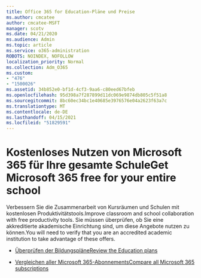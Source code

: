 ```yaml
---
title: Office 365 for Education-Pläne und Preise
ms.author: cmcatee
author: cmcatee-MSFT
manager: scotv
ms.date: 04/21/2020
ms.audience: Admin
ms.topic: article
ms.service: o365-administration
ROBOTS: NOINDEX, NOFOLLOW
localization_priority: Normal
ms.collection: Adm_O365
ms.custom:
- "476"
- "1500026"
ms.assetid: 34b852e0-bf1d-4cf3-9aa6-c80eed67bfeb
ms.openlocfilehash: 95d398a7f287899d11dc069e9874db805c5f51a8
ms.sourcegitcommit: 8bc60ec34bc1e40685e3976576e04a2623f63a7c
ms.translationtype: MT
ms.contentlocale: de-DE
ms.lasthandoff: 04/15/2021
ms.locfileid: "51829591"
---
```

# <a name="get-microsoft-365-free-for-your-entire-school"></a><span data-ttu-id="6ffd9-102">Kostenloses Nutzen von Microsoft 365 für Ihre gesamte Schule</span><span class="sxs-lookup"><span data-stu-id="6ffd9-102">Get Microsoft 365 free for your entire school</span></span>

<span data-ttu-id="6ffd9-103">Verbessern Sie die Zusammenarbeit von Kursräumen und Schulen mit kostenlosen Produktivitätstools.</span><span class="sxs-lookup"><span data-stu-id="6ffd9-103">Improve classroom and school collaboration with free productivity tools.</span></span> <span data-ttu-id="6ffd9-104">Sie müssen überprüfen, ob Sie eine akkreditierte akademische Einrichtung sind, um diese Angebote nutzen zu können.</span><span class="sxs-lookup"><span data-stu-id="6ffd9-104">You will need to verify that you are an accredited academic institution to take advantage of these offers.</span></span>
  
- [<span data-ttu-id="6ffd9-105">Überprüfen der Bildungspläne</span><span class="sxs-lookup"><span data-stu-id="6ffd9-105">Review the Education plans</span></span>](https://products.office.com/academic/compare-office-365-education-plans)

- [<span data-ttu-id="6ffd9-106">Vergleichen aller Microsoft 365-Abonnements</span><span class="sxs-lookup"><span data-stu-id="6ffd9-106">Compare all Microsoft 365 subscriptions</span></span>](https://products.office.com/business/compare-more-office-365-for-business-plans)
